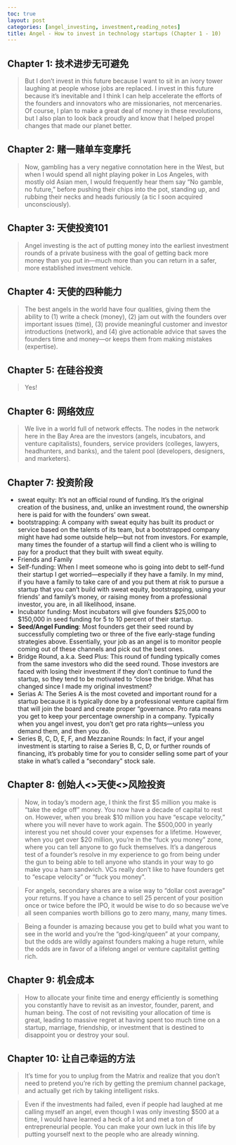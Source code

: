 ```yaml
---
toc: true
layout: post
categories: [angel_investing, investment,reading_notes]
title: Angel - How to invest in technology startups (Chapter 1 - 10)
---
```

## Chapter 1: 技术进步无可避免
> But I don’t invest in this future because I want to sit in an ivory tower laughing at people whose jobs are replaced. I invest in this future because it’s inevitable and I think I can help accelerate the efforts of the founders and innovators who are missionaries, not mercenaries. Of course, I plan to make a great deal of money in these revolutions, but I also plan to look back proudly and know that I helped propel changes that made our planet better.

## Chapter 2: 赌一赌单车变摩托
> Now, gambling has a very negative connotation here in the West, but when I would spend all night playing poker in Los Angeles, with mostly old Asian men, I would frequently hear them say “No gamble, no future,” before pushing their chips into the pot, standing up, and rubbing their necks and heads furiously (a tic I soon acquired unconsciously).

## Chapter 3: 天使投资101
> Angel investing is the act of putting money into the earliest investment rounds of a private business with the goal of getting back more money than you put in—much more than you can return in a safer, more established investment vehicle.

## Chapter 4: 天使的四种能力
> The best angels in the world have four qualities, giving them the ability to (1) write a check (money), (2) jam out with the founders over important issues (time), (3) provide meaningful customer and investor introductions (network), and (4) give actionable advice that saves the founders time and money—or keeps them from making mistakes (expertise).

## Chapter 5: 在硅谷投资
> Yes!

## Chapter 6: 网络效应
> We live in a world full of network effects. The nodes in the network here in the Bay Area are the investors (angels, incubators, and venture capitalists), founders, service providers (colleges, lawyers, headhunters, and banks), and the talent pool (developers, designers, and marketers).

## Chapter 7: 投资阶段
- sweat equity: It’s not an official round of funding. It’s the original creation of the business, and, unlike an investment round, the ownership here is paid for with the founders’ own sweat.
- bootstrapping: A company with sweat equity has built its product or service based on the talents of its team, but a bootstrapped company might have had some outside help—but not from investors. For example, many times the founder of a startup will find a client who is willing to pay for a product that they built with sweat equity.
- Friends and Family
- Self-funding: When I meet someone who is going into debt to self-fund their startup I get worried—especially if they have a family. In my mind, if you have a family to take care of and you put them at risk to pursue a startup that you can’t build with sweat equity, bootstrapping, using your friends’ and family’s money, or raising money from a professional investor, you are, in all likelihood, insane.
- Incubator funding: Most incubators will give founders $25,000 to $150,000 in seed funding for 5 to 10 percent of their startup.
- **Seed/Angel Funding**: Most founders get their seed round by successfully completing two or three of the five early-stage funding strategies above. Essentially, your job as an angel is to monitor people coming out of these channels and pick out the best ones.
- Bridge Round, a.k.a. Seed Plus: This round of funding typically comes from the same investors who did the seed round. Those investors are faced with losing their investment if they don’t continue to fund the startup, so they tend to be motivated to “close the bridge. What has changed since I made my original investment?
- Serias A: The Series A is the most coveted and important round for a startup because it is typically done by a professional venture capital firm that will join the board and create proper “governance. Pro rata means you get to keep your percentage ownership in a company. Typically when you angel invest, you don’t get pro rata rights—unless you demand them, and then you do.
- Series B, C, D, E, F, and Mezzanine Rounds: In fact, if your angel investment is starting to raise a Series B, C, D, or further rounds of financing, it’s probably time for you to consider selling some part of your stake in what’s called a “secondary” stock sale.

## Chapter 8: 创始人<>天使<>风险投资
> Now, in today’s modern age, I think the first $5 million you make is “take the edge off” money. You now have a decade of capital to rest on. However, when you break $10 million you have “escape velocity,” where you will never have to work again. The $500,000 in yearly interest you net should cover your expenses for a lifetime.
However, when you get over $20 million, you’re in the “fuck you money” zone, where you can tell anyone to go fuck themselves. It’s a dangerous test of a founder’s resolve in my experience to go from being under the gun to being able to tell anyone who stands in your way to go make you a ham sandwich. VCs really don’t like to have founders get to “escape velocity” or “fuck you money".

> For angels, secondary shares are a wise way to “dollar cost average” your returns. If you have a chance to sell 25 percent of your position once or twice before the IPO, it would be wise to do so because we’ve all seen companies worth billions go to zero many, many, many times.

> Being a founder is amazing because you get to build what you want to see in the world and you’re the “god-king/queen” at your company, but the odds are wildly against founders making a huge return, while the odds are in favor of a lifelong angel or venture capitalist getting rich.

## Chapter 9: 机会成本
> How to allocate your finite time and energy efficiently is something you constantly have to revisit as an investor, founder, parent, and human being. The cost of not revisiting your allocation of time is great, leading to massive regret at having spent too much time on a startup, marriage, friendship, or investment that is destined to disappoint you or destroy your soul.

## Chapter 10: 让自己幸运的方法
> It’s time for you to unplug from the Matrix and realize that you don’t need to pretend you’re rich by getting the premium channel package, and actually get rich by taking intelligent risks.

> Even if the investments had failed, even if people had laughed at me calling myself an angel, even though I was only investing $500 at a time, I would have learned a heck of a lot and met a ton of entrepreneurial people. You can make your own luck in this life by putting yourself next to the people who are already winning.
